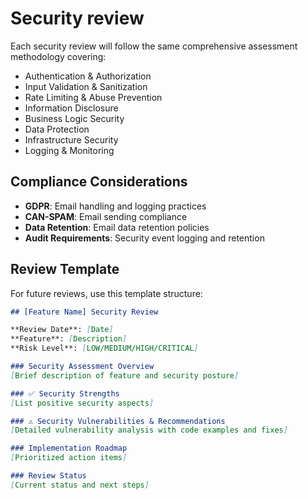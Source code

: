 # Security review

Each security review will follow the same comprehensive assessment methodology covering:

- Authentication & Authorization
- Input Validation & Sanitization
- Rate Limiting & Abuse Prevention
- Information Disclosure
- Business Logic Security
- Data Protection
- Infrastructure Security
- Logging & Monitoring

## Compliance Considerations

- **GDPR**: Email handling and logging practices
- **CAN-SPAM**: Email sending compliance
- **Data Retention**: Email data retention policies
- **Audit Requirements**: Security event logging and retention

## Review Template

For future reviews, use this template structure:

```markdown
## [Feature Name] Security Review

**Review Date**: [Date]
**Feature**: [Description]
**Risk Level**: [LOW/MEDIUM/HIGH/CRITICAL]

### Security Assessment Overview
[Brief description of feature and security posture]

### ✅ Security Strengths
[List positive security aspects]

### ⚠️ Security Vulnerabilities & Recommendations
[Detailed vulnerability analysis with code examples and fixes]

### Implementation Roadmap
[Prioritized action items]

### Review Status
[Current status and next steps]
```
